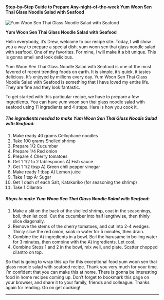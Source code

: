             

#### Step-by-Step Guide to Prepare Any-night-of-the-week Yum Woon Sen Thai Glass Noodle Salad with Seafood

![Yum Woon Sen Thai Glass Noodle Salad with Seafood](https://img-global.cpcdn.com/recipes/5793114305331200/751x532cq70/yum-woon-sen-thai-glass-noodle-salad-with-seafood-recipe-main-photo.jpg)

**Yum Woon Sen Thai Glass Noodle Salad with Seafood**

Hello everybody, it’s Drew, welcome to our recipe site. Today, I will show you a way to prepare a special dish, yum woon sen thai glass noodle salad with seafood. One of my favorites. For mine, I will make it a bit unique. This is gonna smell and look delicious.

Yum Woon Sen Thai Glass Noodle Salad with Seafood is one of the most favored of recent trending foods on earth. It is simple, it’s quick, it tastes delicious. It’s enjoyed by millions every day. Yum Woon Sen Thai Glass Noodle Salad with Seafood is something that I have loved my entire life. They are fine and they look fantastic.

To get started with this particular recipe, we have to prepare a few ingredients. You can have yum woon sen thai glass noodle salad with seafood using 11 ingredients and 4 steps. Here is how you cook it.

##### The ingredients needed to make Yum Woon Sen Thai Glass Noodle Salad with Seafood:

1.  Make ready 40 grams Cellophane noodles
2.  Take 100 grams Shelled shrimp
3.  Prepare 1/2 Cucumber
4.  Prepare 1/4 Red onion
5.  Prepare 4 Cherry tomatoes
6.  Get 1 1/2 to 2 tablespoons A) Fish sauce
7.  Get 1 1/2 tbsp A) Green chili pepper vinegar
8.  Make ready 1 tbsp A) Lemon juice
9.  Take 1 tsp A: Sugar
10.  Get 1 dash of each Salt, Katakuriko (for seasoning the shrimp)
11.  Take 1 Cilantro

##### Steps to make Yum Woon Sen Thai Glass Noodle Salad with Seafood:

1.  Make a slit on the back of the shelled shrimp, coat in the seasonings, boil, then let cool. Cut the cucumber into half lengthwise, then thinly slice diagonally.
2.  Remove the stems of the cherry tomatoes, and cut into 2-4 wedges. Thinly slice the red onion, soak in water for 5 minutes, then drain.
3.  Combine the A) ingredients in a bowl. Boil the harusame in boiling water for 3 minutes, then combine with the A) ingredients. Let cool.
4.  Combine Steps 1 and 2 in the bowl, mix well, and plate. Scatter chopped cilantro on top.

So that is going to wrap this up for this exceptional food yum woon sen thai glass noodle salad with seafood recipe. Thank you very much for your time. I’m confident that you can make this at home. There is gonna be interesting food in home recipes coming up. Don’t forget to bookmark this page on your browser, and share it to your family, friends and colleague. Thanks again for reading. Go on get cooking!

* * *